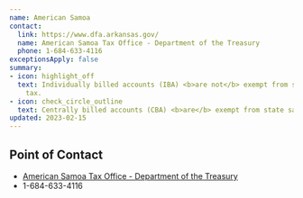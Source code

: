 ```yaml
---
name: American Samoa
contact:
  link: https://www.dfa.arkansas.gov/
  name: American Samoa Tax Office - Department of the Treasury
  phone: 1-684-633-4116
exceptionsApply: false
summary:
- icon: highlight_off
  text: Individually billed accounts (IBA) <b>are not</b> exempt from state sales
    tax.
- icon: check_circle_outline
  text: Centrally billed accounts (CBA) <b>are</b> exempt from state sales tax.
updated: 2023-02-15
---
```


## Point of Contact
- [American Samoa Tax Office - Department of the Treasury](https://www.americansamoa.gov/tax-office)
- 1-684-633-4116